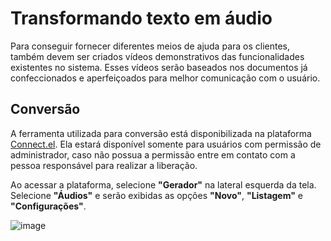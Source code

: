 # Transformando texto em áudio
Para conseguir fornecer diferentes meios de ajuda para os clientes, também devem ser criados vídeos demonstrativos das funcionalidades existentes no sistema. Esses vídeos serão baseados nos documentos já confeccionados e aperfeiçoados para melhor comunicação com o usuário.

## Conversão 
A ferramenta utilizada para conversão está disponibilizada na plataforma [Connect.el](https://connect.el.com.br/entrar?ReturnUrl=%2F). Ela estará disponível somente para usuários com permissão de administrador, caso não possua a permissão entre em contato com a pessoa responsável para realizar a liberação.

Ao acessar a plataforma, selecione **"Gerador"** na lateral esquerda da tela. Selecione **"Áudios"** e serão exibidas as opções **"Novo"**, **"Listagem"** e **"Configurações"**.

![image](https://github.com/lailastein/guiadeestilo/assets/157158368/375d2819-cbd4-4e71-9d82-fd3505234a86)
